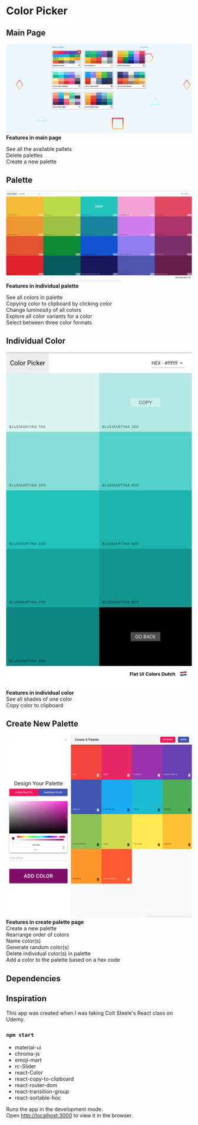 # Color Picker

## Main Page

![](screen_shoots/all_pallets.png)
<strong>Features in main page </strong> </br>

See all the available pallets </br>
Delete palettes </br>
Create a new palette </br>

## Palette
![](screen_shoots/pallet.png)
<strong>Features in individual palette </strong> </br>

See all colors in palette </br>
Copying color to clipboard by clicking color </br>
Change luminosity of all colors </br>
Explore all color variants for a color </br> 
Select between three color formats </br>

## Individual Color
![](screen_shoots/one_color.png)
<strong>Features in individual color </strong> </br>
See all shades of one color </br>
Copy color to clipboard </br>

## Create New Palette
![](screen_shoots/create_pallet.png)
<strong>Features in create palette page</strong> </br>
Create a new palette </br>
Rearrange order of colors</br>
Name color(s) </br>
Generate random color(s) </br>
Delete individual color(s) in palette </br>
Add a color to the palette based on a hex code </br>

## Dependencies


## Inspiration
This app was created when I was taking Colt Steele's React class on Udemy.

### `npm start`
<ul>
  <li> material-ui</li>
  <li> chroma-js</li>
  <li> emoji-mart </li>
  <li> rc-Slider </li>
  <li> react-Color</li>
  <li> react-copy-to-clipboard</li>
  <li> react-router-dom </li>
  <li> react-transition-group </li>
  <li> react-sortable-hoc </li> 
</ul>

Runs the app in the development mode.<br />
Open [http://localhost:3000](http://localhost:3000) to view it in the browser.
